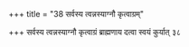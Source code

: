 +++
title = "38 सर्वस्य त्वन्नस्याग्नौ कृत्वाग्रम्"

+++
सर्वस्य त्वन्नस्याग्नौ कृत्वाग्रं ब्राह्मणाय दत्वा स्वयं कुर्यात् ३८